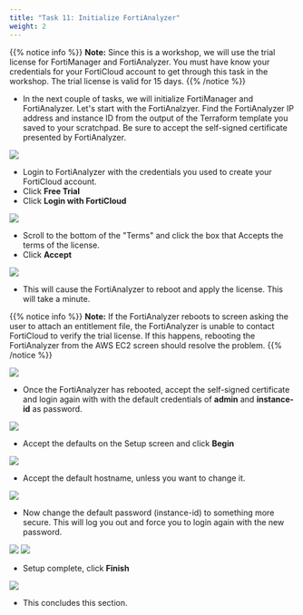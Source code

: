 ```yaml
---
title: "Task 11: Initialize FortiAnalyzer"
weight: 2
---
```


{{% notice info %}}
**Note:** Since this is a workshop, we will use the trial license for FortiManager and FortiAnalyzer. You must have know your credentials for your FortiCloud account to get through this task in the workshop. The trial license is valid for 15 days. 
{{% /notice %}}

* In the next couple of  tasks, we will initialize FortiManager and FortiAnalyzer. Let's start with the FortiAnalzyer. Find the FortiAnalyzer IP address and instance ID from the output of the Terraform template you saved to your scratchpad. Be sure to accept the self-signed certificate presented by FortiAnalyzer.

![](image-t11-1.png)

* Login to FortiAnalyzer with the credentials you used to create your FortiCloud account. 
* Click **Free Trial** 
* Click **Login with FortiCloud**

![](image-t11-2.png)

* Scroll to the bottom of the "Terms" and click the box that Accepts the terms of the license.
* Click **Accept**

![](image-t11-3.png)

* This will cause the FortiAnalyzer to reboot and apply the license. This will take a minute.

{{% notice info %}}
**Note:** If the FortiAnalyzer reboots to screen asking the user to attach an entitlement file, the FortiAnalyzer is unable to contact FortiCloud to verify the trial license. If this happens, rebooting the FortiAnalyzer from the AWS EC2 screen should resolve the problem.
{{% /notice %}}

![](image-t11-4.png)

* Once the FortiAnalyzer has rebooted, accept the self-signed certificate and login again with with the default credentials of **admin** and **instance-id** as password.

![](image-t11-5.png)

* Accept the defaults on the Setup screen and click **Begin**

![](image-t11-8.png)

* Accept the default hostname, unless you want to change it.

![](image-t11-10.png)

* Now change the default password (instance-id) to something more secure. This will log you out and force you to login again with the new password.

![](image-t11-6.png)
![](image-t11-7.png)

* Setup complete, click **Finish**

![](image-t11-11.png)

* This concludes this section.
